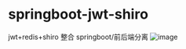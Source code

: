 # springboot-jwt-shiro
jwt+redis+shiro 整合 springboot/前后端分离
![image](https://github.com/vnjohn/springboot-jwt-shiro/blob/master/img/module.jpg)
